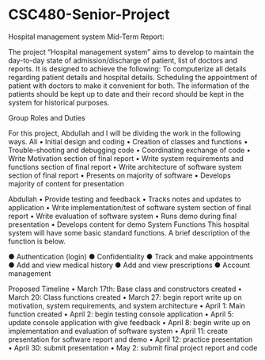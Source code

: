 # CSC480-Senior-Project
Hospital management system
Mid-Term Report:

The project “Hospital management system” aims to develop to maintain the day-to-day state of admission/discharge of patient, list of doctors and reports. It is designed to achieve the following:
To computerize all details regarding patient details and hospital details.
Scheduling the appointment of patient with doctors to make it convenient for both.
The information of the patients should be kept up to date and their record should be kept in the system for historical purposes.

Group Roles and Duties

For this project, Abdullah and I will be dividing the work in the following ways.
Ali
•	Initial design and coding
•	Creation of classes and functions
•	Trouble-shooting and debugging code
•	Coordinating exchange of code
•	Write Motivation section of final report
•	Write system requirements and functions section of final report
•	Write architecture of software system section of final report
•	Presents on majority of software
•	Develops majority of content for presentation

Abdullah
•	Provide testing and feedback
•	Tracks notes and updates to application
•	Write implementation/test of software system section of final report
•	Write evaluation of software system
•	Runs demo during final presentation
•	Develops content for demo
System Functions
This hospital system will have some basic standard functions. A brief description of the function is below.

●	Authentication (login)
●	Confidentiality
●	Track and make appointments
●	Add and view medical history
●	Add and view prescriptions
●	Account management




Proposed Timeline
•	March 17th: Base class and constructors created
•	March 20: Class functions created
•	March 27: begin report write up on motivation, system requirements, and system architecture
•	April 1: Main function created
•	April 2: begin testing console application
•	April 5: update console application with give feedback
•	April 8: begin write up on implementation and evaluation of software system
•	April 11: create presentation for software report and demo
•	April 12: practice presentation
•	April 30: submit presentation
•	May 2: submit final project report and code

